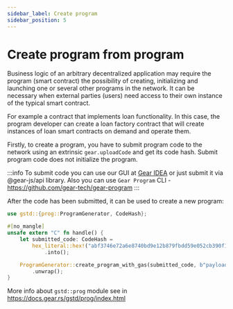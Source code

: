 ```yaml
---
sidebar_label: Create program
sidebar_position: 5
---
```


# Create program from program

Business logic of an arbitrary decentralized application may require the program (smart contract) the possibility of creating, initializing and launching one or several other programs in the network. It can be necessary when external parties (users) need access to their own instance of the typical smart contract. 

For example a contract that implements loan functionality. In this case, the program developer can create a loan factory contract that will create instances of loan smart contracts on demand and operate them.

Firstly, to create a program, you have to submit program code to the network using an extrinsic `gear.uploadCode` and get its code hash. Submit program code does not initialize the program.

:::info
To submit code you can use our GUI at [Gear IDEA](https://idea.gear-tech.io/) or just submit it via @gear-js/api library. Also you can use `Gear Program` CLI - https://github.com/gear-tech/gear-program
:::

After the code has been submitted, it can be used to create a new program:

```rust
use gstd::{prog::ProgramGenerator, CodeHash};

#[no_mangle]
unsafe extern "C" fn handle() {
    let submitted_code: CodeHash =
        hex_literal::hex!("abf3746e72a6e8740bd9e12b879fbdd59e052cb390f116454e9116c22021ae4a")
            .into();

    ProgramGenerator::create_program_with_gas(submitted_code, b"payload", 10_000_000_000, 0)
        .unwrap();
}
```

More info about `gstd::prog` module see in https://docs.gear.rs/gstd/prog/index.html

